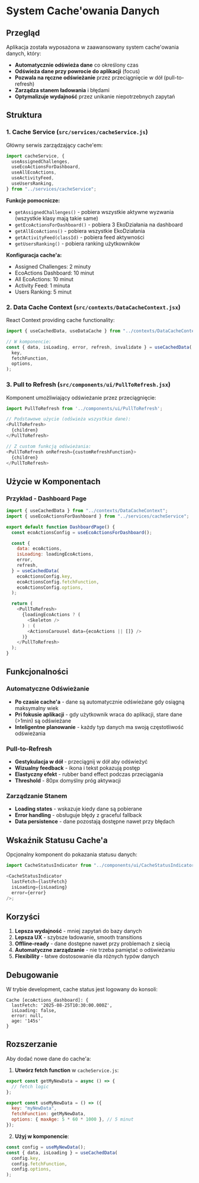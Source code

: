 # System Cache'owania Danych

## Przegląd

Aplikacja została wyposażona w zaawansowany system cache'owania danych, który:

- **Automatycznie odświeża dane** co określony czas
- **Odświeża dane przy powrocie do aplikacji** (focus)
- **Pozwala na ręczne odświeżanie** przez przeciągnięcie w dół (pull-to-refresh)
- **Zarządza stanem ładowania** i błędami
- **Optymalizuje wydajność** przez unikanie niepotrzebnych zapytań

## Struktura

### 1. Cache Service (`src/services/cacheService.js`)

Główny serwis zarządzający cache'em:

```javascript
import cacheService, {
  useAssignedChallenges,
  useEcoActionsForDashboard,
  useAllEcoActions,
  useActivityFeed,
  useUsersRanking,
} from "../services/cacheService";
```

**Funkcje pomocnicze:**

- `getAssignedChallenges()` - pobiera wszystkie aktywne wyzwania (wszystkie klasy mają takie same)
- `getEcoActionsForDashboard()` - pobiera 3 EkoDziałania na dashboard
- `getAllEcoActions()` - pobiera wszystkie EkoDziałania
- `getActivityFeed(classId)` - pobiera feed aktywności
- `getUsersRanking()` - pobiera ranking użytkowników

**Konfiguracja cache'a:**

- Assigned Challenges: 2 minuty
- EcoActions Dashboard: 10 minut
- All EcoActions: 10 minut
- Activity Feed: 1 minuta
- Users Ranking: 5 minut

### 2. Data Cache Context (`src/contexts/DataCacheContext.jsx`)

React Context providing cache functionality:

```javascript
import { useCachedData, useDataCache } from "../contexts/DataCacheContext";

// W komponencie:
const { data, isLoading, error, refresh, invalidate } = useCachedData(
  key,
  fetchFunction,
  options,
);
```

### 3. Pull to Refresh (`src/components/ui/PullToRefresh.jsx`)

Komponent umożliwiający odświeżanie przez przeciągnięcie:

```javascript
import PullToRefresh from '../components/ui/PullToRefresh';

// Podstawowe użycie (odświeża wszystkie dane):
<PullToRefresh>
  {children}
</PullToRefresh>

// Z custom funkcją odświeżania:
<PullToRefresh onRefresh={customRefreshFunction}>
  {children}
</PullToRefresh>
```

## Użycie w Komponentach

### Przykład - Dashboard Page

```javascript
import { useCachedData } from "../contexts/DataCacheContext";
import { useEcoActionsForDashboard } from "../services/cacheService";

export default function DashboardPage() {
  const ecoActionsConfig = useEcoActionsForDashboard();

  const {
    data: ecoActions,
    isLoading: loadingEcoActions,
    error,
    refresh,
  } = useCachedData(
    ecoActionsConfig.key,
    ecoActionsConfig.fetchFunction,
    ecoActionsConfig.options,
  );

  return (
    <PullToRefresh>
      {loadingEcoActions ? (
        <Skeleton />
      ) : (
        <ActionsCarousel data={ecoActions || []} />
      )}
    </PullToRefresh>
  );
}
```

## Funkcjonalności

### Automatyczne Odświeżanie

- **Po czasie cache'a** - dane są automatycznie odświeżane gdy osiągną maksymalny wiek
- **Pri fokusie aplikacji** - gdy użytkownik wraca do aplikacji, stare dane (>1min) są odświeżane
- **Inteligentne planowanie** - każdy typ danych ma swoją częstotliwość odświeżania

### Pull-to-Refresh

- **Gestykulacja w dół** - przeciągnij w dół aby odświeżyć
- **Wizualny feedback** - ikona i tekst pokazują postęp
- **Elastyczny efekt** - rubber band effect podczas przeciągania
- **Threshold** - 80px domyślny próg aktywacji

### Zarządzanie Stanem

- **Loading states** - wskazuje kiedy dane są pobierane
- **Error handling** - obsługuje błędy z graceful fallback
- **Data persistence** - dane pozostają dostępne nawet przy błędach

## Wskaźnik Statusu Cache'a

Opcjonalny komponent do pokazania statusu danych:

```javascript
import CacheStatusIndicator from "../components/ui/CacheStatusIndicator";

<CacheStatusIndicator
  lastFetch={lastFetch}
  isLoading={isLoading}
  error={error}
/>;
```

## Korzyści

1. **Lepsza wydajność** - mniej zapytań do bazy danych
2. **Lepsza UX** - szybsze ładowanie, smooth transitions
3. **Offline-ready** - dane dostępne nawet przy problemach z siecią
4. **Automatyczne zarządzanie** - nie trzeba pamiętać o odświeżaniu
5. **Flexibility** - łatwe dostosowanie dla różnych typów danych

## Debugowanie

W trybie development, cache status jest logowany do konsoli:

```
Cache [ecoActions_dashboard]: {
  lastFetch: '2025-08-25T10:30:00.000Z',
  isLoading: false,
  error: null,
  age: '145s'
}
```

## Rozszerzanie

Aby dodać nowe dane do cache'a:

1. **Utwórz fetch function** w `cacheService.js`:

```javascript
export const getMyNewData = async () => {
  // fetch logic
};

export const useMyNewData = () => ({
  key: "myNewData",
  fetchFunction: getMyNewData,
  options: { maxAge: 5 * 60 * 1000 }, // 5 minut
});
```

2. **Użyj w komponencie**:

```javascript
const config = useMyNewData();
const { data, isLoading } = useCachedData(
  config.key,
  config.fetchFunction,
  config.options,
);
```
